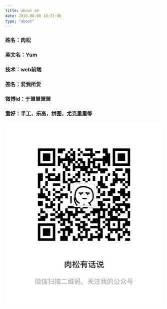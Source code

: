 ```yaml
---
title: about me
date: 2019-08-08 18:37:08
type: "about"
---
```


### 姓名：肉松
### 英文名：Yum
### 技术：web前端
### 签名：爱我所爱
### 微博id：于盟盟盟盟
### 爱好：手工，乐高，拼图，尤克里里等
![image](./gongzonghao.jpg)
